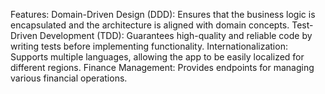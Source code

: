 Features:
Domain-Driven Design (DDD): Ensures that the business logic is encapsulated and the architecture is aligned with domain concepts.
Test-Driven Development (TDD): Guarantees high-quality and reliable code by writing tests before implementing functionality.
Internationalization: Supports multiple languages, allowing the app to be easily localized for different regions.
Finance Management: Provides endpoints for managing various financial operations.
